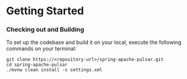 # Getting Started

### Checking out and Building

To set up the codebase and build it on your local, execute the following commands on your terminal:

    git clone https://<repository-url>/spring-apache-pulsar.git
    cd spring-apache-pulsar
    ./mvnw clean install -s settings.xml

